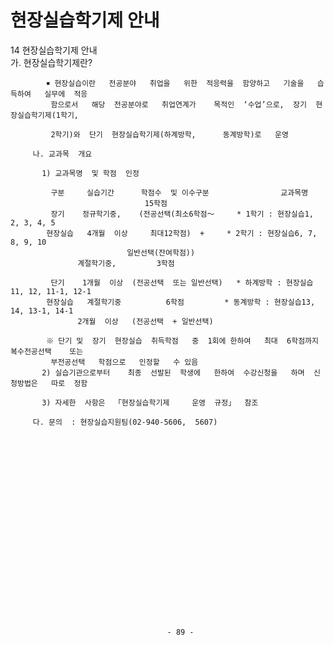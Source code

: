 # 현장실습학기제 안내

14 현장실습학기제      안내                                                       
         가. 현장실습학기제란?                                                             
                                                                                  
            ￭ 현장실습이란   전공분야   취업을   위한  적응력을  함양하고   기술을   습득하여   실무에  적응         
             함으로서   해당  전공분야로   취업연계가    목적인  ‘수업’으로,  장기  현장실습학기제(1학기,           
                                                                                  
             2학기)와  단기  현장실습학기제(하계방학,      동계방학)로   운영                            
                                                                                  
         나. 교과목  개요                                                               
                                                                                  
           1) 교과목명  및 학점  인정                                                      
                                                                                  
             구분     실습기간      학점수  및 이수구분                교과목명                     
                                  15학점                                            
             장기    정규학기중,    (전공선택(최소6학점～     * 1학기 : 현장실습1, 2, 3, 4, 5           
            현장실습   4개월  이상     최대12학점)  +     * 2학기 : 현장실습6, 7, 8, 9, 10          
                              일반선택(잔여학점))                                         
                   계절학기중,         3학점                                             
                                                                                  
             단기    1개월  이상  (전공선택  또는 일반선택)   * 하계방학 : 현장실습11, 12, 11-1, 12-1     
            현장실습   계절학기중          6학점         * 동계방학 : 현장실습13, 14, 13-1, 14-1     
                   2개월  이상   (전공선택  + 일반선택)                                       
                                                                                  
            ※ 단기 및  장기  현장실습  취득학점   중  1회에 한하여   최대  6학점까지  복수전공선택    또는         
             부전공선택   학점으로   인정할   수 있음                                            
           2) 실습기관으로부터    최종  선발된  학생에   한하여  수강신청을   하며  신청방법은   따로  정함          
                                                                                  
           3) 자세한  사항은  「현장실습학기제     운영  규정」  참조                                  
                                                                                  
         다. 문의  : 현장실습지원팀(02-940-5606,  5607)                                     
                                                                                  
                                                                                  
                                                                                  
                                                                                  
                                                                                  
                                                                                  
                                                                                  
                                                                                  
                                                                                  
                                                                                  
                                                                                  
                                                                                  
                                                                                  
                                                                                  
                                                                                  
                                                                                  
                                                                                  
                                                                                  
                                                                                  
                                                                                  
                                                                                  
                                                                                  
                                                                                  
                                       - 89 -

